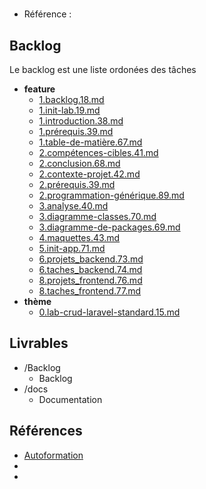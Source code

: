 #  

- Référence :   

 

## Backlog 

Le backlog est une liste ordonées des tâches 

- **feature** 
  - [1.backlog.18.md](./Backlog/feature/1.backlog.18.md) 
  - [1.init-lab.19.md](./Backlog/feature/1.init-lab.19.md) 
  - [1.introduction.38.md](./Backlog/feature/1.introduction.38.md) 
  - [1.prérequis.39.md](./Backlog/feature/1.prérequis.39.md) 
  - [1.table-de-matière.67.md](./Backlog/feature/1.table-de-matière.67.md) 
  - [2.compétences-cibles.41.md](./Backlog/feature/2.compétences-cibles.41.md) 
  - [2.conclusion.68.md](./Backlog/feature/2.conclusion.68.md) 
  - [2.contexte-projet.42.md](./Backlog/feature/2.contexte-projet.42.md) 
  - [2.prérequis.39.md](./Backlog/feature/2.prérequis.39.md) 
  - [2.programmation-générique.89.md](./Backlog/feature/2.programmation-générique.89.md) 
  - [3.analyse.40.md](./Backlog/feature/3.analyse.40.md) 
  - [3.diagramme-classes.70.md](./Backlog/feature/3.diagramme-classes.70.md) 
  - [3.diagramme-de-packages.69.md](./Backlog/feature/3.diagramme-de-packages.69.md) 
  - [4.maquettes.43.md](./Backlog/feature/4.maquettes.43.md) 
  - [5.init-app.71.md](./Backlog/feature/5.init-app.71.md) 
  - [6.projets_backend.73.md](./Backlog/feature/6.projets_backend.73.md) 
  - [6.taches_backend.74.md](./Backlog/feature/6.taches_backend.74.md) 
  - [8.projets_frontend.76.md](./Backlog/feature/8.projets_frontend.76.md) 
  - [8.taches_frontend.77.md](./Backlog/feature/8.taches_frontend.77.md) 
- **thème** 
  - [0.lab-crud-laravel-standard.15.md](./Backlog/thème/0.lab-crud-laravel-standard.15.md) 
## Livrables 

 

- /Backlog 
  - Backlog 
- /docs 
  - Documentation 
## Références 

 

- [Autoformation](#) 
- [](https://labs-web.github.io/lab-crud-standard/) 
- [](https://labs-web.github.io/lab-crud-standard/presentation.html#/) 

